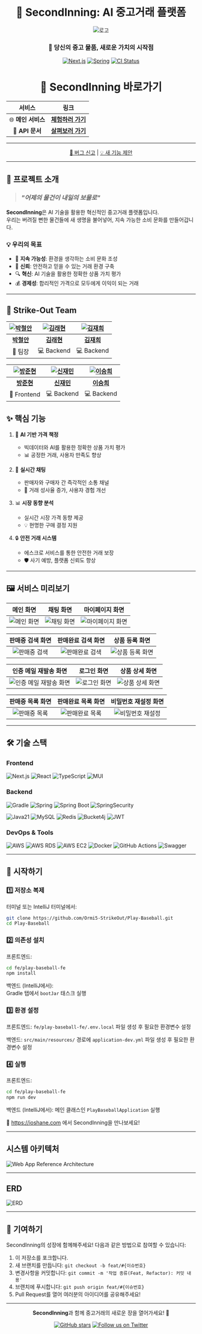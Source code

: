 
<div align="center">

# 🌟 SecondInning: AI 중고거래 플랫폼
![로고](https://github.com/user-attachments/assets/a4cacec8-83fb-47fa-ad91-d12047906c67)

### 🔄 당신의 중고 물품, 새로운 가치의 시작점

[![Next.js](https://img.shields.io/badge/Frontend-Next.js-%23000000?style=for-the-badge&logo=next.js&logoColor=white&labelColor=000000)](https://github.com/Ormi5-StrikeOut/Play-Baseball/actions/workflows/FE%20CD.yml)
[![Spring](https://img.shields.io/badge/Backend-Spring-%236DB33F?style=for-the-badge&logo=spring&logoColor=white&labelColor=6DB33F)](https://github.com/Ormi5-StrikeOut/Play-Baseball/actions/workflows/Spring%20CD.yml)
[![CI Status](https://img.shields.io/badge/CI-✅%20Passing-success?style=for-the-badge&logo=github-actions&logoColor=white&labelColor=2088FF)](https://github.com/Ormi5-StrikeOut/Play-Baseball/actions/workflows/Spring%20CI.yml)

<h1 align="center">🚀 SecondInning 바로가기</h1>

<div align="center">

| 서비스 | 링크 |
|:---:|:---:|
| 🌐 **메인 서비스** | [**체험하러 가기**](https://ioshane.com/) |
| 📘 **API 문서** | [**살펴보러 가기**](https://api.ioshane.com/swagger-ui/index.html#/) |

</div>

---

[🐞 버그 신고](https://github.com/Ormi5-StrikeOut/Play-Baseball/issues) | [💡 새 기능 제안](https://github.com/Ormi5-StrikeOut/Play-Baseball/issues)

</div>

---

## 🎯 프로젝트 소개

> ### *"어제의 물건이 내일의 보물로"*

**SecondInning**은 AI 기술을 활용한 혁신적인 중고거래 플랫폼입니다.  
우리는 버려질 뻔한 물건들에 새 생명을 불어넣어, 지속 가능한 소비 문화를 만들어갑니다.

### 💡 우리의 목표

- 🌱 **지속 가능성**: 환경을 생각하는 소비 문화 조성
- 🤝 **신뢰**: 안전하고 믿을 수 있는 거래 환경 구축
- 🔍 **혁신**: AI 기술을 활용한 정확한 상품 가치 평가
- 💰 **경제성**: 합리적인 가격으로 모두에게 이익이 되는 거래

---
## 👥 Strike-Out Team

| [![박철안](https://github.com/The-Shinee.png)](https://github.com/The-Shinee) | [![김래현](https://github.com/raehyeonn.png)](https://github.com/raehyeonn) | [![김재희](https://github.com/2019112479kjh.png)](https://github.com/2019112479kjh) |
|:---:|:---:|:---:|
| **[박철안](https://github.com/The-Shinee)** | **[김래현](https://github.com/raehyeonn)** | **[김재희](https://github.com/2019112479kjh)** |
| 👑 팀장 | 💻 Backend | 💻 Backend |

| [![방준현](https://github.com/bindingflare.png)](https://github.com/bindingflare) | [![신재민](https://github.com/Freddieshin.png)](https://github.com/Freddieshin) | [![이승희](https://github.com/LLSNsssz.png)](https://github.com/LLSNsssz) |
|:---:|:---:|:---:|
| **[방준현](https://github.com/bindingflare)** | **[신재민](https://github.com/Freddieshin)** | **[이승희](https://github.com/LLSNsssz)** |
| 🎨 Frontend | 💻 Backend | 💻 Backend |

## ✨ 핵심 기능

1. 🤖 **AI 기반 가격 책정**
   - 빅데이터와 AI를 활용한 정확한 상품 가치 평가
   - 📊 공정한 거래, 사용자 만족도 향상

2. 💬 **실시간 채팅**
   - 판매자와 구매자 간 즉각적인 소통 채널
   - 🚀 거래 성사율 증가, 사용자 경험 개선

3. 📊 **시장 동향 분석**
   - 실시간 시장 가격 동향 제공
   - 💡 현명한 구매 결정 지원

4. 🔒 **안전 거래 시스템**
   - 에스크로 서비스를 통한 안전한 거래 보장
   - 🛡️ 사기 예방, 플랫폼 신뢰도 향상

---
## 🖼️ 서비스 미리보기

<div align="center">

| 메인 화면 | 채팅 화면 | 마이페이지 화면 |
|:---:|:---:|:---:|
| ![메인 화면](https://github.com/user-attachments/assets/71800866-48db-4a4e-bafc-bd43050d23ff) | ![채팅 화면](https://github.com/user-attachments/assets/0c8bcf70-9be2-4fe5-bde0-68b1e38d794c) | ![마이페이지 화면](https://github.com/user-attachments/assets/e2e63272-eece-4a29-a522-2e2ffac0a6ed) |

| 판매중 검색 화면 | 판매완료 검색 화면 | 상품 등록 화면 |
|:---:|:---:|:---:|
| ![판매중 검색](https://github.com/user-attachments/assets/27fe949e-449e-46de-9104-9b9677f69740) | ![판매완료 검색](https://github.com/user-attachments/assets/77e8d8ff-958a-4f9e-af39-0c414a24df16) | ![상품 등록 화면](https://github.com/user-attachments/assets/d0b470c3-e42d-4c64-a575-da77130c005f) |

| 인증 메일 재발송 화면 | 로그인 화면 | 상품 상세 화면 |
|:---:|:---:|:---:|
| ![인증 메일 재발송 화면](https://github.com/user-attachments/assets/b54ce14a-d609-4315-9d76-102b20b6df00) | ![로그인 화면](https://github.com/user-attachments/assets/0ba2050b-f879-4793-bce8-5ffbf6c58a4d) | ![상품 상세 화면](https://github.com/user-attachments/assets/c7646642-2fd4-4e9c-beea-33d6d5b58517) |

| 판매중 목록 화면 | 판매완료 목록 화면 | 비밀번호 재설정 화면 |
|:---:|:---:|:---:|
| ![판매중 목록](https://github.com/user-attachments/assets/32d4cbc0-7952-4ace-bdd7-f749aacbc232) | ![판매완료 목록](https://github.com/user-attachments/assets/751ad640-a923-4ea4-8d9f-9db1c4738927) | ![비밀번호 재설정](https://github.com/user-attachments/assets/c93683bc-ab3b-4027-bcf4-4b70f2cea83a) |

</div>

---

## 🛠️ 기술 스택

### Frontend
![Next.js](https://img.shields.io/badge/Next.js-000000?style=for-the-badge&logo=next.js&logoColor=white)
![React](https://img.shields.io/badge/React-61DAFB?style=for-the-badge&logo=react&logoColor=black)
![TypeScript](https://img.shields.io/badge/TypeScript-3178C6?style=for-the-badge&logo=typescript&logoColor=white)
![MUI](https://img.shields.io/badge/MUI-%230081CB.svg?style=for-the-badge&logo=mui&logoColor=white)

### Backend
![Gradle](https://img.shields.io/badge/Gradle-02303A.svg?style=for-the-badge&logo=Gradle&logoColor=white)
![Spring](https://img.shields.io/badge/Spring-6DB33F?style=for-the-badge&logo=Spring&logoColor=white)
![Spring Boot](https://img.shields.io/badge/Spring_Boot-6DB33F?style=for-the-badge&logo=spring-boot&logoColor=white)
![SpringSecurity](https://img.shields.io/badge/SpringSecurity-6DB33F.svg?style=for-the-badge&logo=SpringSecurity&logoColor=white)

![Java21](https://img.shields.io/badge/Java21-007396?style=for-the-badge&logo=java&logoColor=white)
![MySQL](https://img.shields.io/badge/MySQL-4479A1?style=for-the-badge&logo=mysql&logoColor=white)
![Redis](https://img.shields.io/badge/Redis-DC382D?style=for-the-badge&logo=redis&logoColor=white)
![Bucket4j](https://img.shields.io/badge/Bucket4j-232F3E?style=for-the-badge&logo=Bucket4js&logoColor=white)
![JWT](https://img.shields.io/badge/JWT-85EA2D?style=for-the-badge&logo=JWT&logoColor=white)

### DevOps & Tools
![AWS](https://img.shields.io/badge/AWS-232F3E?style=for-the-badge&logo=amazon-aws&logoColor=white)
![AWS RDS](https://img.shields.io/badge/AWS_RDS-527FFF?style=for-the-badge&logo=AmazonRDS&logoColor=white)
![AWS EC2](https://img.shields.io/badge/AWS_EC2-FF9900?style=for-the-badge&logo=AmazonEC2&logoColor=white)
![Docker](https://img.shields.io/badge/Docker-2496ED?style=for-the-badge&logo=docker&logoColor=white)
![GitHub Actions](https://img.shields.io/badge/GitHub_Actions-2088FF?style=for-the-badge&logo=github-actions&logoColor=white)
![Swagger](https://img.shields.io/badge/Swagger-85EA2D?style=for-the-badge&logo=swagger&logoColor=black)

---

## 🚀 시작하기

### 1️⃣ 저장소 복제
터미널 또는 IntelliJ 터미널에서:
```bash
git clone https://github.com/Ormi5-StrikeOut/Play-Baseball.git
cd Play-Baseball
```

### 2️⃣ 의존성 설치
프론트엔드:
```bash
cd fe/play-baseball-fe
npm install
```

백엔드 (IntelliJ에서):  
Gradle 탭에서 `bootJar` 태스크 실행

### 3️⃣ 환경 설정
프론트엔드:
`fe/play-baseball-fe/.env.local` 파일 생성 후 필요한 환경변수 설정

백엔드:
`src/main/resources/` 경로에 `application-dev.yml` 파일 생성 후 필요한 환경변수 설정

### 4️⃣ 실행
프론트엔드:
```bash
cd fe/play-baseball-fe 
npm run dev
```

백엔드 (IntelliJ에서):
메인 클래스인 `PlayBaseballApplication` 실행

🎉 https://ioshane.com 에서 SecondInning을 만나보세요!

---

## 시스템 아키텍처
![Web App Reference Architecture](https://github.com/user-attachments/assets/dfb459ea-8f19-4d28-9aec-d7a5a8779daa)


---

## ERD

![ERD](https://github.com/user-attachments/assets/8fa23b9d-e9b3-4874-b90b-7c70dab0b208)


---

## 🤝 기여하기

SecondInning의 성장에 함께해주세요! 다음과 같은 방법으로 참여할 수 있습니다:

1. 이 저장소를 포크합니다.
2. 새 브랜치를 만듭니다: `git checkout -b feat/#{이슈번호}`
3. 변경사항을 커밋합니다: `git commit -m '작업 종류(Feat, Refactor): 커밋 내용'`
4. 브랜치에 푸시합니다: `git push origin feat/#{이슈번호}`
5. Pull Request를 열어 여러분의 아이디어를 공유해주세요!

---

<div align="center">

**SecondInning**과 함께 중고거래의 새로운 장을 열어가세요! 🚀

[![GitHub stars](https://img.shields.io/github/stars/Ormi5-StrikeOut/Play-Baseball?style=social)](https://github.com/Ormi5-StrikeOut/Play-Baseball/stargazers)
[![Follow us on Twitter](https://img.shields.io/twitter/follow/SecondInning?style=social)](https://twitter.com/SecondInning)

</div>
